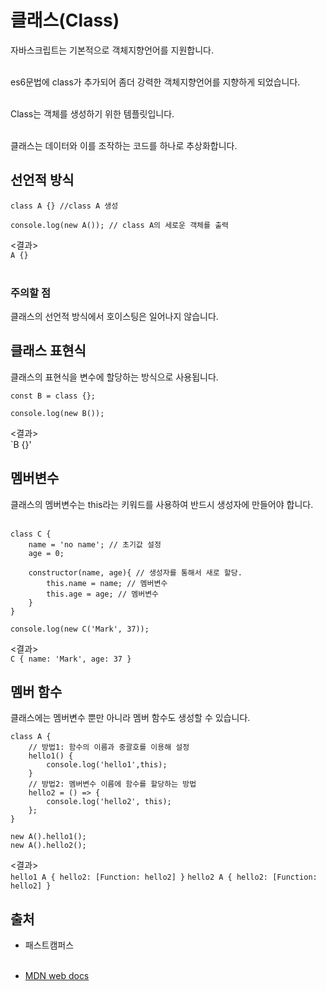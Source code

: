 # 클래스(Class)

자바스크립트는 기본적으로 객체지향언어를 지원합니다.<br><br>

es6문법에 class가 추가되어 좀더 강력한 객체지향언어를 지향하게 되었습니다.<br><br>

Class는 객체를 생성하기 위한 템플릿입니다. <br><br>

클래스는 데이터와 이를 조작하는 코드를 하나로 추상화합니다.<br> 

## 선언적 방식

```
class A {} //class A 생성

console.log(new A()); // class A의 세로운 객체를 출력
```
<결과><br>
`A {}`<br><br>

### 주의할 점

클래스의 선언적 방식에서 호이스팅은 일어나지 않습니다.

## 클래스 표현식
클래스의 표현식을 변수에 할당하는 방식으로 사용됩니다.<br>
```
const B = class {};

console.log(new B());
```
<결과><br>
`B {}'

## 멤버변수
클래스의 멤버변수는 this라는 키워드를 사용하여 반드시 생성자에 만들어야 합니다.<br><br>

```
class C {
    name = 'no name'; // 초기값 설정
    age = 0;

    constructor(name, age){ // 생성자를 통해서 새로 할당.
        this.name = name; // 멤버변수
        this.age = age; // 멤버변수
    }
}

console.log(new C('Mark', 37));
```
<결과><br>
`C { name: 'Mark', age: 37 }`

## 멤버 함수
클래스에는 멤버변수 뿐만 아니라 멤버 함수도 생성할 수 있습니다.
```
class A {
    // 방법1: 함수의 이름과 중괄호를 이용해 설정
    hello1() {
        console.log('hello1',this);
    }
    // 방법2: 멤버변수 이름에 함수를 할당하는 방법
    hello2 = () => {
        console.log('hello2', this);
    };
}

new A().hello1();
new A().hello2();
```
<결과><br>
`hello1 A { hello2: [Function: hello2] }`
`hello2 A { hello2: [Function: hello2] }`

## 출처

* 패스트캠퍼스<br><br>

* [MDN web docs](https://developer.mozilla.org/ko/docs/Web/JavaScript/Reference/Classes)